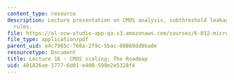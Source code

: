 ```yaml
---
content_type: resource
description: Lecture presentation on CMOS analysis, subthreshold leakage, and scaling
  rules.
file: https://ol-ocw-studio-app-qa.s3.amazonaws.com/courses/6-012-microelectronic-devices-and-circuits-fall-2009/401826ae17776d01e400599e2e5328f4_MIT6_012F09_lec16.pdf
file_type: application/pdf
parent_uid: e4c7985c-766a-2f9c-5bac-08869dd8bade
resourcetype: Document
title: Lecture 16 - CMOS scaling; The Roadmap
uid: 401826ae-1777-6d01-e400-599e2e5328f4
---
```

